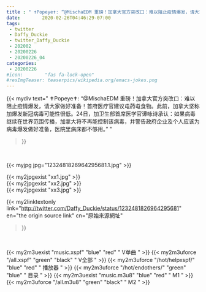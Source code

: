 ```yaml
---
title : " ✝️Popeye✝️: “@MischaEDM 重磅！加拿大官方突改口：难以阻止疫情爆发，请大家做好准备！首府医疗官建议屯药屯食物。此前，加拿大坚称加爆发新冠病毒可能性很低。24日，加卫生部首席医学官谭咏诗承认：如果病毒继续在世界范围传播，加拿大将不再能控制该病毒，并警告政府企业及个人应该为病毒爆发做好准备，医院里病床都不够用。”  "
date:        2020-02-26T04:46:29-07:00
tags:
 - twitter
 - Daffy_Duckie
 - twitter_Daffy_Duckie
 - 202002
 - 20200226
 - 20200226_04
categories:
 - 20200226
#icon:        "fas fa-lock-open"
#resImgTeaser: teaserpics/wikipedia.org/emacs-jokes.png
---
```


{{< mydiv text=" ✝️Popeye✝️: “@MischaEDM 重磅！加拿大官方突改口：难以阻止疫情爆发，请大家做好准备！首府医疗官建议屯药屯食物。此前，加拿大坚称加爆发新冠病毒可能性很低。24日，加卫生部首席医学官谭咏诗承认：如果病毒继续在世界范围传播，加拿大将不再能控制该病毒，并警告政府企业及个人应该为病毒爆发做好准备，医院里病床都不够用。”  "
>}}
<br>


 {{< myjpg jpg="1232481826964295681.1.jpg" >}}<br> 

{{< my2jpgexist "xx1.jpg" >}}<br>
{{< my2jpgexist "xx2.jpg" >}}<br>
{{< my2jpgexist "xx3.jpg" >}}<br>


{{< my2linktextonly link="http://twitter.com/Daffy_Duckie/status/1232481826964295681"
en="the origin source link" cn="原始來源網址"
>}}


<br>

{{< my2m3uexist "music.xspf"        "blue"   "red"    " V单曲 " >}} {{< my2m3uforce "/all.xspf"         "green"  "black"  " V全部 " >}} {{< my2m3uforce "/hot/helpxspf/"    "blue"   "red"    " 播放器 " >}} {{< my2m3uforce "/hot/endothers/"   "green"  "blue"   " 目录 " >}} {{< my2m3uexist "music.m3u8"        "blue"   "red"    " M1 " >}} {{< my2m3uforce "/all.m3u8"         "green"  "black"  " M2 " >}} 
